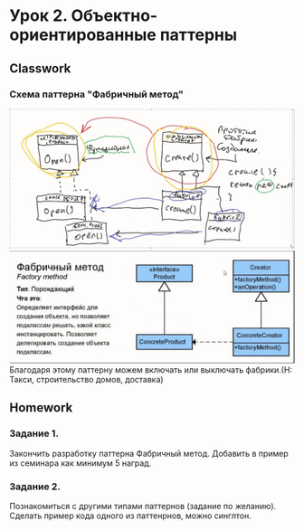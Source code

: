 # Урок 2. Объектно-ориентированные паттерны
## Classwork
### Схема паттерна "Фабричный метод"
![1.JPG](1.JPG)
![2.JPG](2.JPG)
Благодаря этому паттерну можем включать или выключать фабрики.(Н: Такси, строительство домов, доставка)
## Homework
### Задание 1. 
Закончить разработку паттерна Фабричный метод. Добавить в пример из семинара как минимум 5 наград.

### Задание 2. 
Познакомиться с другими типами паттернов (задание по желанию). Сделать пример кода одного из паттенрнов, 
можно синглтон.
